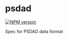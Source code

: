 # psdad
[![NPM version][npm-image]][npm-url]

Spec for PSDAD data format

[npm-image]: https://img.shields.io/npm/v/psdad.svg?style=flat-square
[npm-url]: https://npmjs.org/package/psdad
